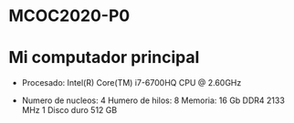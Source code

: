 # MCOC2020-P0
# Mi computador principal
* Procesado: Intel(R) Core(TM) i7-6700HQ CPU @ 2.60GHz
+ Numero de nucleos: 4
Humero de hilos: 8
Memoria: 16 Gb DDR4 2133 MHz
1 Disco duro 512 GB
